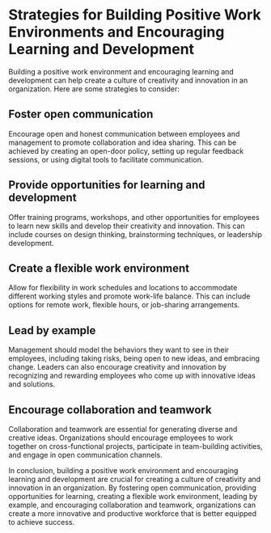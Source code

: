 Strategies for Building Positive Work Environments and Encouraging Learning and Development
=======================================================================================================================================================

Building a positive work environment and encouraging learning and development can help create a culture of creativity and innovation in an organization. Here are some strategies to consider:

Foster open communication
-------------------------

Encourage open and honest communication between employees and management to promote collaboration and idea sharing. This can be achieved by creating an open-door policy, setting up regular feedback sessions, or using digital tools to facilitate communication.

Provide opportunities for learning and development
--------------------------------------------------

Offer training programs, workshops, and other opportunities for employees to learn new skills and develop their creativity and innovation. This can include courses on design thinking, brainstorming techniques, or leadership development.

Create a flexible work environment
----------------------------------

Allow for flexibility in work schedules and locations to accommodate different working styles and promote work-life balance. This can include options for remote work, flexible hours, or job-sharing arrangements.

Lead by example
---------------

Management should model the behaviors they want to see in their employees, including taking risks, being open to new ideas, and embracing change. Leaders can also encourage creativity and innovation by recognizing and rewarding employees who come up with innovative ideas and solutions.

Encourage collaboration and teamwork
------------------------------------

Collaboration and teamwork are essential for generating diverse and creative ideas. Organizations should encourage employees to work together on cross-functional projects, participate in team-building activities, and engage in open communication channels.

In conclusion, building a positive work environment and encouraging learning and development are crucial for creating a culture of creativity and innovation in an organization. By fostering open communication, providing opportunities for learning, creating a flexible work environment, leading by example, and encouraging collaboration and teamwork, organizations can create a more innovative and productive workforce that is better equipped to achieve success.
